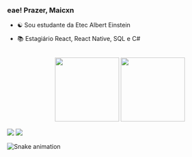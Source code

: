 ### eae! Prazer, Maicxn
- ☯️ Sou estudante da Etec Albert Einstein
- 📚 Estagiário React, React Native, SQL e C#
  
  ##
  
  <div align="center">
  <img height="150em" src="https://github-readme-stats.vercel.app/api?username=maicxn&show_icons=true&theme=dark&include_all_commits=true&count_private=true"/>
  <img height="150em" src="https://github-readme-stats.vercel.app/api/top-langs/?username=maicxn&layout=compact&langs_count=7&theme=dark"/>
</div>
 
<div> 
   <div> 
  <a href="https://www.instagram.com/_maicxn/" target="_blank"><img src="https://img.shields.io/badge/-Instagram-%23E4405F?style=for-the-badge&logo=instagram&logoColor=white" target="_blank"></a>
  <a href="https://www.linkedin.com/in/maicon-oliveira-526698203/" target="_blank"><img src="https://img.shields.io/badge/-LinkedIn-%230077B5?style=for-the-badge&logo=linkedin&logoColor=white" target="_blank"></a>
  </div>
 
  ![Snake animation](https://github.com/maicxn/maicxn/blob/output/github-contribution-grid-snake.svg)
 
</div

